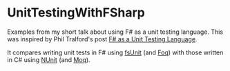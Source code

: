 UnitTestingWithFSharp
=====================

Examples from my short talk about using F# as a unit testing language.  This was inspired by Phil Tralford's post [F# as a Unit Testing Language](http://trelford.com/blog/post/fstestlang.aspx).

It compares writing unit tests in F# using [fsUnit](https://github.com/fsharp/FsUnit) (and [Foq](http://trelford.com/blog/post/Foq.aspx)) with those written in C# using [NUnit](http://www.nunit.org/) (and [Moq](https://github.com/Moq/moq)).


